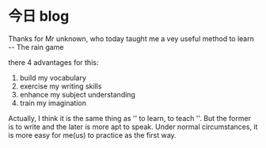 # 今日 blog

Thanks for Mr unknown, who today taught me a vey useful method to learn -- The rain game 

there 4 advantages for this:

1. build my vocabulary
2. exercise my writing skills
3. enhance my subject understanding
4. train my imagination

Actually, I think it is the same thing as '' to learn, to teach ''. But the former is to write and the later is more apt to speak. Under normal circumstances, it is more easy for me(us) to practice as the first way. 
